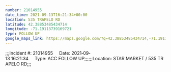 ```yaml
---
number: 21014955
date_time: 2021-09-13T16:21:34+00:00
location: 535 TRAPELO RD
latitude: 42.38853485434714
longitude: -71.19113739169721
type: FOLLOW UP
google_maps_link: https://maps.google.com/?q=42.38853485434714,-71.19113739169721
---
```


;;;Incident #: 21014955     Date: 2021‐09‐13 16:21:34     Type: ACC FOLLOW UP;;;;;;Location: STAR MARKET / 535 TRAPELO RD;;;
